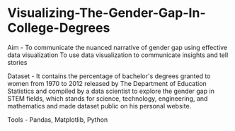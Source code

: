# Visualizing-The-Gender-Gap-In-College-Degrees

Aim -
To communicate the nuanced narrative of gender gap using effective data visualization
To use data visualization to communicate insights and tell stories

Dataset -
It contains the percentage of bachelor's degrees granted to women from 1970 to 2012 released by The Department of Education Statistics and compiled by a data scientist to explore the gender gap in STEM fields, which stands for science, technology, engineering, and mathematics and made dataset public on his personal website.

Tools -
Pandas, Matplotlib, Python
